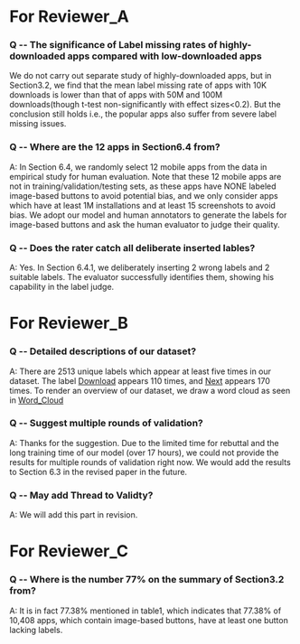 # For Reviewer_A

### Q -- The significance of Label missing rates of highly-downloaded apps compared with low-downloaded apps

We do not carry out separate study of highly-downloaded apps, but in Section3.2, we find that the mean label missing rate of apps with 10K downloads is lower than that of apps with 50M and 100M downloads(though t-test non-significantly with effect sizes<0.2). But the conclusion still holds i.e., the popular apps also suffer from severe label missing issues. 

### Q -- Where are the 12 apps in Section6.4 from?

A: In Section 6.4, we randomly select 12 mobile apps from the data in empirical study for human evaluation. Note that these 12 mobile apps are not in training/validation/testing sets, as these apps have NONE labeled image-based buttons to avoid potential bias, and we only consider apps which have at least 1M installations and at least 15 screenshots to avoid bias. We adopt our model and human annotators to generate the labels for image-based buttons and ask the human evaluator to judge their quality.

### Q -- Does the rater catch all deliberate inserted lables?

A: Yes. In Section 6.4.1, we deliberately inserting 2 wrong labels and 2 suitable labels. The evaluator successfully identifies them, showing his capability in the label judge.


# For Reviewer_B

### Q -- Detailed descriptions of our dataset?

A: There are 2513 unique labels which appear at least five times in our dataset. The label <u>Download</u> appears 110 times, and <u>Next</u> appears 170 times. To render an overview of our dataset, we draw a word cloud as seen in [Word_Cloud](https://github.com/icse2020Accessibility/icse2020Accessibility/blob/master/Dataset/wordcloud.png) 

### Q -- Suggest multiple rounds of validation?

A: Thanks for the suggestion. Due to the limited time for rebuttal and the long training time of our model (over 17 hours), we could not provide the results for multiple rounds of validation right now. We would add the results to Section 6.3 in the revised paper in the future. 

### Q -- May add Thread to Validty?
A: We will add this part in revision. 


# For Reviewer_C

### Q -- Where is the number 77% on the summary of Section3.2 from?
A: It is in fact 77.38% mentioned in table1, which indicates that 77.38% of 10,408 apps, which contain image-based buttons, have at least one button lacking labels.

